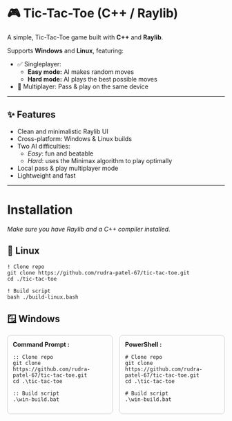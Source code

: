 

# 🎮 Tic-Tac-Toe (C++ / Raylib)

A simple, Tic-Tac-Toe game built with **C++** and **Raylib**.  

Supports **Windows** and **Linux**, featuring:
- ✅ Singleplayer:  
  - **Easy mode:** AI makes random moves
  - **Hard mode:** AI plays the best possible moves
- 👫 Multiplayer: Pass & play on the same device

---

## ✨ Features

- Clean and minimalistic Raylib UI
- Cross-platform: Windows & Linux builds
- Two AI difficulties:
  - *Easy*: fun and beatable
  - *Hard*: uses the Minimax algorithm to play optimally
- Local pass & play multiplayer mode
- Lightweight and fast


---

# Installation

_Make sure you have Raylib and a C++ compiler installed._
<br>
## 🐧 Linux

```
! Clone repo
git clone https://github.com/rudra-patel-67/tic-tac-toe.git
cd ./tic-tac-toe

! Build script
bash ./build-linux.bash
```

## 🪟 Windows

<div style="display: flex; gap: 16px;">

<div style="flex: 1; border: 1px solid #ccc; border-radius: 8px; padding: 12px;">
<b>Command Prompt :</b><br>

```
:: Clone repo
git clone https://github.com/rudra-patel-67/tic-tac-toe.git
cd .\tic-tac-toe

:: Build script
.\win-build.bat
```

</div>

<div style="flex: 1; border: 1px solid #ccc; border-radius: 8px; padding: 12px;">
<b>PowerShell :</b><br>

```
# Clone repo
git clone https://github.com/rudra-patel-67/tic-tac-toe.git
cd .\tic-tac-toe

# Build script
.\win-build.bat
```
</div>

</div>

